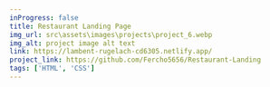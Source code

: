 ```yaml
---
inProgress: false
title: Restaurant Landing Page
img_url: src\assets\images\projects\project_6.webp
img_alt: project image alt text
link: https://lambent-rugelach-cd6305.netlify.app/
project_link: https://github.com/Fercho5656/Restaurant-Landing
tags: ['HTML', 'CSS']
---
```

